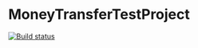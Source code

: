 # MoneyTransferTestProject
[![Build status](https://ci.appveyor.com/api/projects/status/p3xx5shnj8sjehvn/branch/master?svg=true)](https://ci.appveyor.com/project/NikkiNoble/homeworkaqa6/branch/master)
